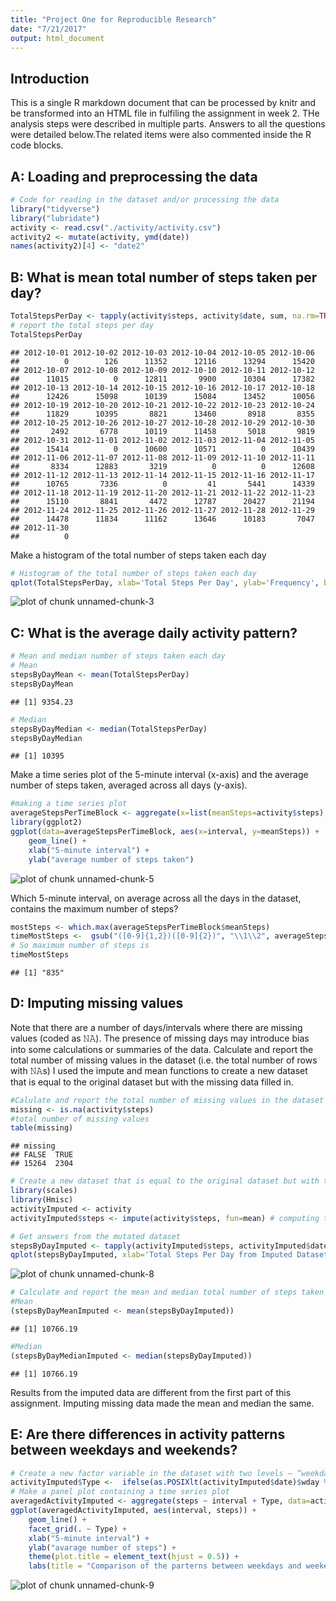 ```yaml
---
title: "Project One for Reproducible Research"
date: "7/21/2017"
output: html_document
---
```




## Introduction

This is a single R markdown document that can be processed by knitr and be transformed into an HTML file in fulfiling the assignment in week 2. THe analysis steps were described in multiple parts. Answers to all the questions were detailed below.The related items were also commented inside the R code blocks. 


## A: Loading and preprocessing the data


```r
# Code for reading in the dataset and/or processing the data 
library("tidyverse")
library("lubridate")
activity <- read.csv("./activity/activity.csv")
activity2 <- mutate(activity, ymd(date))
names(activity2)[4] <- "date2" 
```

## B: What is mean total number of steps taken per day?


```r
TotalStepsPerDay <- tapply(activity$steps, activity$date, sum, na.rm=TRUE)
# report the total steps per day
TotalStepsPerDay
```

```
## 2012-10-01 2012-10-02 2012-10-03 2012-10-04 2012-10-05 2012-10-06 
##          0        126      11352      12116      13294      15420 
## 2012-10-07 2012-10-08 2012-10-09 2012-10-10 2012-10-11 2012-10-12 
##      11015          0      12811       9900      10304      17382 
## 2012-10-13 2012-10-14 2012-10-15 2012-10-16 2012-10-17 2012-10-18 
##      12426      15098      10139      15084      13452      10056 
## 2012-10-19 2012-10-20 2012-10-21 2012-10-22 2012-10-23 2012-10-24 
##      11829      10395       8821      13460       8918       8355 
## 2012-10-25 2012-10-26 2012-10-27 2012-10-28 2012-10-29 2012-10-30 
##       2492       6778      10119      11458       5018       9819 
## 2012-10-31 2012-11-01 2012-11-02 2012-11-03 2012-11-04 2012-11-05 
##      15414          0      10600      10571          0      10439 
## 2012-11-06 2012-11-07 2012-11-08 2012-11-09 2012-11-10 2012-11-11 
##       8334      12883       3219          0          0      12608 
## 2012-11-12 2012-11-13 2012-11-14 2012-11-15 2012-11-16 2012-11-17 
##      10765       7336          0         41       5441      14339 
## 2012-11-18 2012-11-19 2012-11-20 2012-11-21 2012-11-22 2012-11-23 
##      15110       8841       4472      12787      20427      21194 
## 2012-11-24 2012-11-25 2012-11-26 2012-11-27 2012-11-28 2012-11-29 
##      14478      11834      11162      13646      10183       7047 
## 2012-11-30 
##          0
```


Make a histogram of the total number of steps taken each day


```r
# Histogram of the total number of steps taken each day
qplot(TotalStepsPerDay, xlab='Total Steps Per Day', ylab='Frequency', binwidth=600)
```

![plot of chunk unnamed-chunk-3](figure/unnamed-chunk-3-1.png)


## C: What is the average daily activity pattern?


```r
# Mean and median number of steps taken each day
# Mean
stepsByDayMean <- mean(TotalStepsPerDay)
stepsByDayMean
```

```
## [1] 9354.23
```

```r
# Median
stepsByDayMedian <- median(TotalStepsPerDay)
stepsByDayMedian
```

```
## [1] 10395
```


Make a time series plot of the 5-minute interval (x-axis) and the average number of steps taken, averaged across all days (y-axis). 


```r
#making a time series plot
averageStepsPerTimeBlock <- aggregate(x=list(meanSteps=activity$steps), by=list(interval=activity$interval), FUN=mean, na.rm=TRUE)
library(ggplot2)
ggplot(data=averageStepsPerTimeBlock, aes(x=interval, y=meanSteps)) +
    geom_line() +
    xlab("5-minute interval") +
    ylab("average number of steps taken") 
```

![plot of chunk unnamed-chunk-5](figure/unnamed-chunk-5-1.png)



Which 5-minute interval, on average across all the days in the dataset, contains the maximum number of steps?


```r
mostSteps <- which.max(averageStepsPerTimeBlock$meanSteps)
timeMostSteps <-  gsub("([0-9]{1,2})([0-9]{2})", "\\1\\2", averageStepsPerTimeBlock[mostSteps,'interval'])
# So maximum number of steps is
timeMostSteps
```

```
## [1] "835"
```

## D: Imputing missing values

Note that there are a number of days/intervals where there are missing values (coded as 𝙽𝙰). The presence of missing days may introduce bias into some calculations or summaries of the data. Calculate and report the total number of missing values in the dataset (i.e. the total number of rows with 𝙽𝙰s)
I used the impute and mean functions to create a new dataset that is equal to the original dataset but with the missing data filled in.


```r
#Calulate and report the total number of missing values in the dataset
missing <- is.na(activity$steps)
#total number of missing values
table(missing)
```

```
## missing
## FALSE  TRUE 
## 15264  2304
```

```r
# Create a new dataset that is equal to the original dataset but with the missing data filled in.
library(scales)
library(Hmisc)
activityImputed <- activity
activityImputed$steps <- impute(activity$steps, fun=mean) # computing the (single) imputed value from the non-NAs
```




```r
# Get answers from the mutated dataset
stepsByDayImputed <- tapply(activityImputed$steps, activityImputed$date, sum)
qplot(stepsByDayImputed, xlab='Total Steps Per Day from Imputed Dataset', ylab='Frequency', binwidth=600)
```

![plot of chunk unnamed-chunk-8](figure/unnamed-chunk-8-1.png)

```r
# Calculate and report the mean and median total number of steps taken per day.
#Mean
(stepsByDayMeanImputed <- mean(stepsByDayImputed))
```

```
## [1] 10766.19
```

```r
#Median
(stepsByDayMedianImputed <- median(stepsByDayImputed))
```

```
## [1] 10766.19
```
Results from the imputed data are different from the first part of this assignment. Imputing missing data made the mean and median the same. 


## E: Are there differences in activity patterns between weekdays and weekends?




```r
# Create a new factor variable in the dataset with two levels – “weekdays” and “weekends” 
activityImputed$Type <-  ifelse(as.POSIXlt(activityImputed$date)$wday %in% c(0,6), 'weekends', 'weekdays')
# Make a panel plot containing a time series plot
averagedActivityImputed <- aggregate(steps ~ interval + Type, data=activityImputed, mean)
ggplot(averagedActivityImputed, aes(interval, steps)) + 
    geom_line() + 
    facet_grid(. ~ Type) +
    xlab("5-minute interval") + 
    ylab("avarage number of steps") +
    theme(plot.title = element_text(hjust = 0.5)) +
    labs(title = "Comparison of the parterns between weekdays and weekends")
```

![plot of chunk unnamed-chunk-9](figure/unnamed-chunk-9-1.png)



